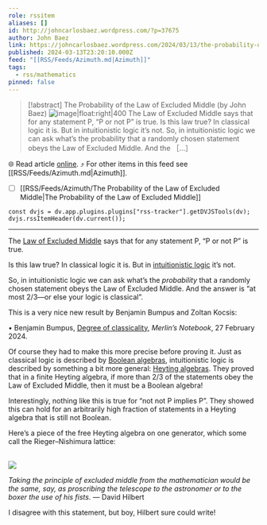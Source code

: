 ```yaml
---
role: rssitem
aliases: []
id: http://johncarlosbaez.wordpress.com/?p=37675
author: John Baez
link: https://johncarlosbaez.wordpress.com/2024/03/13/the-probability-of-the-law-of-excluded-middle/
published: 2024-03-13T23:20:10.000Z
feed: "[[RSS/Feeds/Azimuth.md|Azimuth]]"
tags:
  - rss/mathematics
pinned: false
---
```


> [!abstract] The Probability of the Law of Excluded Middle (by John Baez)
> ![image|float:right|400](https://johncarlosbaez.files.wordpress.com/2024/03/free_heyting_algebra_on_one_generator.jpg) The Law of Excluded Middle says that for any statement P, “P or not P” is true. Is this law true? In classical logic it is. But in intuitionistic logic it’s not. So, in intuitionistic logic we can ask what’s the probability that a randomly chosen statement obeys the Law of Excluded Middle. And the ［…］

🌐 Read article [online](https://johncarlosbaez.wordpress.com/2024/03/13/the-probability-of-the-law-of-excluded-middle/). ⤴ For other items in this feed see [[RSS/Feeds/Azimuth.md|Azimuth]].

- [ ] [[RSS/Feeds/Azimuth/The Probability of the Law of Excluded Middle|The Probability of the Law of Excluded Middle]]

~~~dataviewjs
const dvjs = dv.app.plugins.plugins["rss-tracker"].getDVJSTools(dv);
dvjs.rssItemHeader(dv.current());
~~~

- - -

The [Law of Excluded Middle](https://en.wikipedia.org/wiki/Law_of_excluded_middle) says that for any statement P, “P or not P” is true.

Is this law true? In classical logic it is. But in [intuitionistic logic](https://en.wikipedia.org/wiki/Intuitionistic_logic) it’s not.

So, in intuitionistic logic we can ask what’s the _probability_ that a randomly chosen statement obeys the Law of Excluded Middle. And the answer is “at most 2/3—or else your logic is classical”.

This is a very nice new result by Benjamin Bumpus and Zoltan Kocsis:

• Benjamin Bumpus, [Degree of classicality](https://bmbumpus.com/2024/02/27/degree-of-classicality/), _Merlin’s Notebook_, 27 February 2024.

Of course they had to make this more precise before proving it. Just as classical logic is described by [Boolean algebras](https://en.wikipedia.org/wiki/Boolean_algebra), intuitionistic logic is described by something a bit more general: [Heyting algebras](https://en.wikipedia.org/wiki/Heyting_algebra). They proved that in a finite Heyting algebra, if more than 2/3 of the statements obey the Law of Excluded Middle, then it must be a Boolean algebra!

Interestingly, nothing like this is true for “not not P implies P”. They showed this can hold for an arbitrarily high fraction of statements in a Heyting algebra that is still not Boolean.

Here’s a piece of the free Heyting algebra on one generator, which some call the Rieger–Nishimura lattice:

[  
![](https://i0.wp.com/math.ucr.edu/home/baez/mathematical/free_heyting_algebra_on_one_generator.jpg)  
](https://commons.wikimedia.org/wiki/File:Rieger-Nishimura.svg)

_Taking the principle of excluded middle from the mathematician would be the same, say, as proscribing the telescope to the astronomer or to the boxer the use of his fists._ — David Hilbert

I disagree with this statement, but boy, Hilbert sure could write!
